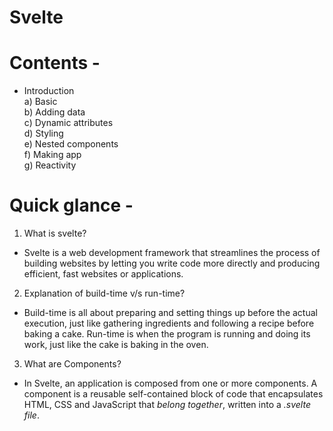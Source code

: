 # Svelte

# Contents -
- Introduction <br>
    a) Basic <br>
    b) Adding data <br>
    c) Dynamic attributes <br>
    d) Styling <br>
    e) Nested components <br>
    f) Making app <br>
    g) Reactivity <br>

# Quick glance -

1) What is svelte?
- Svelte is a web development framework that streamlines the process of building websites by letting you write code more directly and producing efficient, fast websites or applications.

2) Explanation of build-time v/s run-time?
- Build-time is all about preparing and setting things up before the actual execution, just like gathering ingredients and following a recipe before baking a cake. 
Run-time is when the program is running and doing its work, just like the cake is baking in the oven.

3) What are Components?
- In Svelte, an application is composed from one or more components. A component is a reusable self-contained block of code that encapsulates HTML, CSS and JavaScript that *belong together*, written into a *.svelte file*.
